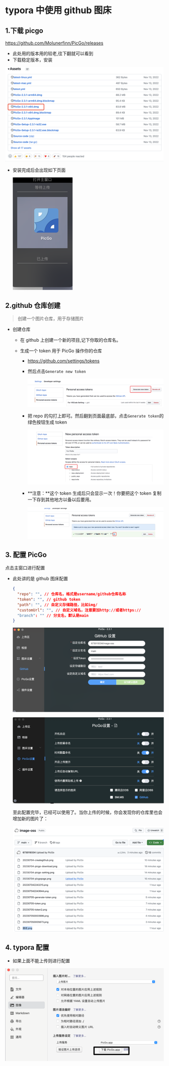 # typora 中使用 github 图床

## 1.下载 picgo

https://github.com/Molunerfinn/PicGo/releases

- 此处用的版本用的较老,往下翻就可以看到
- 下载稳定版本，安装

![image-20230704234912405](https://raw.githubusercontent.com/673019334/image-oss/main/20230704-picgo-download.png)

- 安装完成后会出现如下页面

  <img src="https://raw.githubusercontent.com/673019334/image-oss/main/20230704-picgopage.png" alt="image-20230704235140970" style="zoom:50%;" />

## 2.github 仓库创建

> 创建一个图片仓库，用于存储图片

- 创建仓库

  - 在 github 上创建一个新的项目,记下你取的仓库名。

  - 生成一个 token 用于 PicGo 操作你的仓库

    - https://github.com/settings/tokens

    - 然后点击`Generate new token`

      ![image-20230705000251611](https://raw.githubusercontent.com/673019334/image-oss/main/202307050003996.png)

    - 把 repo 的勾打上即可。然后翻到页面最底部，点击`Generate token`的绿色按钮生成 token

      ![image-20230705000126734](https://raw.githubusercontent.com/673019334/image-oss/main/20230705-token2.png)

    - **注意：**这个 token 生成后只会显示一次！你要把这个 token 复制一下存到其他地方以备以后要用。

      ![image-20230705000521625](https://raw.githubusercontent.com/673019334/image-oss/main/202307050005673.png)

## **3.** 配置 PicGo

点击主窗口进行配置

- 此处讲的是 github 图床配置

  ```JSON
  {
    "repo": "", // 仓库名，格式是username/github仓库名称
    "token": "", // github token
    "path": "", // 自定义存储路径，比如img/
    "customUrl": "", // 自定义域名，注意要加http://或者https://
    "branch": "" // 分支名，默认是main
  }
  ```

  ![image-20230704235329143](https://raw.githubusercontent.com/673019334/image-oss/main/20230704-picgo-setting.png)

  ![image-20230705001013523](https://raw.githubusercontent.com/673019334/image-oss/main/202307050010572.png)

  至此配置完毕，已经可以使用了。当你上传的时候，你会发现你的仓库里也会增加新的图片了：

  ![image-20230705000900152](https://raw.githubusercontent.com/673019334/image-oss/main/202307050009218.png)

## 4. typora 配置

- 如果上面不能上传则进行配置

![image-20230705001147601](https://raw.githubusercontent.com/673019334/image-oss/main/202307050011690.png)
